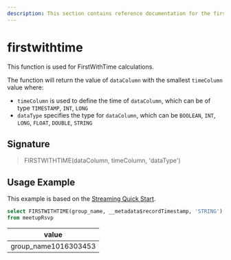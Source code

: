 ```yaml
---
description: This section contains reference documentation for the firstwithtime function.
---
```


# firstwithtime

This function is used for FirstWithTime calculations.

The function will return the value of `dataColumn` with the smallest `timeColumn` value where:
- `timeColumn` is used to define the time of `dataColumn`, which can be of type `TIMESTAMP`, `INT`, `LONG`
- `dataType` specifies the type for `dataColumn`, which can be `BOOLEAN`, `INT`, `LONG`, `FLOAT`, `DOUBLE`, `STRING`

## Signature

> FIRSTWITHTIME(dataColumn, timeColumn, 'dataType')

## Usage Example

This example is based on the [Streaming Quick Start](../../basics/getting-started/quick-start.md#streaming).

```sql
select FIRSTWITHTIME(group_name, __metadata$recordTimestamp, 'STRING')
from meetupRsvp 
```

| value                |
| -------------------- |
| group_name1016303453 | 
